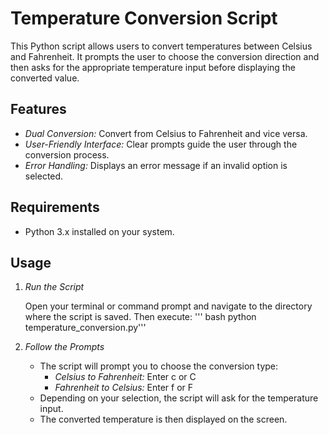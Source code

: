 # Temperature Conversion Script

This Python script allows users to convert temperatures between Celsius and Fahrenheit. It prompts the user to choose the conversion direction and then asks for the appropriate temperature input before displaying the converted value.

## Features

- *Dual Conversion:* Convert from Celsius to Fahrenheit and vice versa.
- *User-Friendly Interface:* Clear prompts guide the user through the conversion process.
- *Error Handling:* Displays an error message if an invalid option is selected.

## Requirements

- Python 3.x installed on your system.

## Usage

1. *Run the Script*

   Open your terminal or command prompt and navigate to the directory where the script is saved. Then execute:
''' bash
   python temperature_conversion.py'''

2. *Follow the Prompts*

   - The script will prompt you to choose the conversion type:
     - *Celsius to Fahrenheit:* Enter c or C
     - *Fahrenheit to Celsius:* Enter f or F
   - Depending on your selection, the script will ask for the temperature input.
   - The converted temperature is then displayed on the screen.
